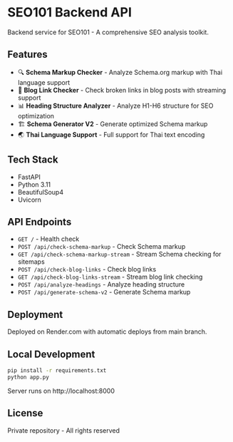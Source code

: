 # SEO101 Backend API

Backend service for SEO101 - A comprehensive SEO analysis toolkit.

## Features

- 🔍 **Schema Markup Checker** - Analyze Schema.org markup with Thai language support
- 🔗 **Blog Link Checker** - Check broken links in blog posts with streaming support  
- 📊 **Heading Structure Analyzer** - Analyze H1-H6 structure for SEO optimization
- 🏗️ **Schema Generator V2** - Generate optimized Schema markup
- 🌏 **Thai Language Support** - Full support for Thai text encoding

## Tech Stack

- FastAPI
- Python 3.11
- BeautifulSoup4
- Uvicorn

## API Endpoints

- `GET /` - Health check
- `POST /api/check-schema-markup` - Check Schema markup
- `GET /api/check-schema-markup-stream` - Stream Schema checking for sitemaps
- `POST /api/check-blog-links` - Check blog links
- `GET /api/check-blog-links-stream` - Stream blog link checking
- `POST /api/analyze-headings` - Analyze heading structure
- `POST /api/generate-schema-v2` - Generate Schema markup

## Deployment

Deployed on Render.com with automatic deploys from main branch.

## Local Development

```bash
pip install -r requirements.txt
python app.py
```

Server runs on http://localhost:8000

## License

Private repository - All rights reserved